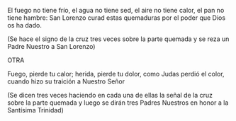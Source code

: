 El fuego no tiene frío, el agua no tiene sed, el aire no tiene calor, el pan no tiene hambre: San Lorenzo curad estas quemaduras por el poder que Dios os ha dado.

(Se hace el signo de la cruz tres veces sobre la parte quemada y se reza un Padre Nuestro a San Lorenzo)


OTRA 

Fuego, pierde tu calor; herida, pierde tu dolor, como Judas perdió el color, cuando hizo su traición a Nuestro Señor 

(Se dicen tres veces haciendo en cada una de ellas la señal de la cruz sobre la parte quemada y luego se dirán tres Padres Nuestros en honor a la Santísima Trinidad)